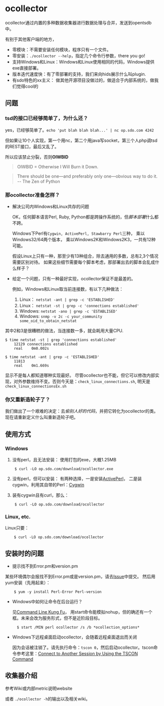 ocollector
========
ocollector通过内置的多种数据收集器进行数据处理与合并，发送到opentsdb中。

有别于其他客户端的地方，

* 零模块：不需要安装任何模块，程序只有一个文件。
* 零安装：`./ocollector --help`，指定几个命令行参数，there you go!
* 支持Windows和Linux：Windows和Linux使用相同的代码，Windows提供exe直接部署。
* 版本迭代速度快：有了零部署的支持，我们来向hids展示什么叫plugin.
* 有sdo特色的xx主义： 做其他开源项目没做过的，做适合于内部系统的，做我们觉得cool的

问题
---------------
### tsd的接口已经够简单了，为什么还？

yes，已经够简单了。`echo 'put blah blah blah...' | nc op.sdo.com 4242`

但如果让10个人实现，第一个用nc，第二个用java写socket，第三个人php调tsd的REST接口，最后又乱了。

所以应该禁止分裂，否则**OIWBID**

> OIWBID = Otherwise I Will Burn it Down.

> There should be one—and preferably only one—obvious way to do it. -- The Zen of Python

### 那ocollector准备怎样？

+ 解决公司内Windows和Linux共存的问题

    OK，任何脚本语言Perl, Ruby, Python都是跨操作系统的，但*脚本部署*什么都不跨。

    Windows下Perl有`Cygwin, ActivePerl, Stawbarry Perl`三种， 乘以Windows32/64两个版本， 乘以Windows2K和Windows2K3，一共有12种可能。
    
    假设Linux上只有一种，那至少有13种组合，除去通用的多数，总有2,3个情况需要区别对待。
    如果这些细节需要每个脚本考虑，那部署出去的脚本会乱成什么样子？

    
+ 给定一个问题，只有一种最好实现，ocollector保证不是最差的。

    例如，Windows和Linux取当前连接数，有以下几种做法：

    1. Linux： `netstat -ant | grep -c 'ESTABLISHED'`
    2. Linux： `netstat -st | grep -c 'connections established'`
    3. Windows: `netstat -ano | grep -c 'ESTABLISED'`
    4. Windows: `snmp -v 2c -c your_community some_oid_to_obtain_netstat`
        
其中2和3是很糟糕的做法，当连接数一多，就会耗用大量CPU.

    $ time netstat -st | grep 'connections established'
        12129 connections established
        real    0m0.002s

    $ time netstat -ant | grep -c 'ESTABLISHED'
        11813
        real    0m1.669s

显示不是每人都知道哪种实现最好。 尽管ocollector也不能，但它可以修改内部实现，对外参数维持不变。否则今天是：`check_linux_connections.sh`, 明天是`check_linux_connectionsEx.sh`


### 你又重新造轮子了？

我们做出了一个艰难的决定：去*偷别人好的代码*，并把它转化为ocollector的类。
现在请重新定义什么叫重新造轮子吧。


使用方式
---------------
### Windows
1. 没有perl，且无法安装：
使用打包的exe，大概1.25MB

        $ curl -LO op.sdo.com/download/ocollector.exe

2. 没有perl，但可以安装：
有两种选择，一是安装[ActivePerl](http://www.activestate.com/activeperl/downloads)， 二是装cygwin，利用其自带的Perl：[Cygwin](http://www.cygwin.com/)

3. 装有cygwin且有curl，那么：

        $ curl -LO op.sdo.com/download/ocollector

### Linux, etc.
Linux只要：

        $ curl -LO op.sdo.com/download/ocollector


安装时的问题
---------------

+ 提示找不到Error.pm和version.pm

某些环境偶尔会报找不到Error.pm或是version.pm，请去[Issue](https://github.com/op-sdo-com/ocollector/issues)中提交。
然后用yum安装（先用起来）：

        $ yum -y install Perl-Error Perl-version

+ Windows中如何让命令在后台运行？

    见[Command Line Kung Fu](http://blog.commandlinekungfu.com/2009/04/episode-23-job-control.html)， 用start命令能模拟nohup，但的确还有一个框。未来会改为服务形式，但不是近阶段目标。

        $ start /MIN perl ocollector /s /b *ocollection_options*

+ Windows下远程桌面启动ocollector，会随着远程桌面退出而关闭

    因为会话被注销了。请先执行命令：`tscon 0`，然后启动ocollector。tscon命令参考这里：[Connect to Another Session by Using the TSCON Command](http://support.microsoft.com/kb/321703)



收集器介绍
---------------
参考Wiki或内部metric说明website

或者 `./ocollector -h`的输出以及相关wiki。
